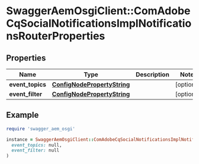 # SwaggerAemOsgiClient::ComAdobeCqSocialNotificationsImplNotificationsRouterProperties

## Properties

| Name | Type | Description | Notes |
| ---- | ---- | ----------- | ----- |
| **event_topics** | [**ConfigNodePropertyString**](ConfigNodePropertyString.md) |  | [optional] |
| **event_filter** | [**ConfigNodePropertyString**](ConfigNodePropertyString.md) |  | [optional] |

## Example

```ruby
require 'swagger_aem_osgi'

instance = SwaggerAemOsgiClient::ComAdobeCqSocialNotificationsImplNotificationsRouterProperties.new(
  event_topics: null,
  event_filter: null
)
```

